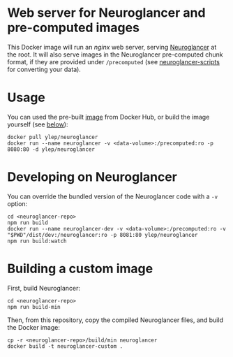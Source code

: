 Web server for Neuroglancer and pre-computed images
===================================================

This Docker image will run an *nginx* web server, serving
[Neuroglancer](https://github.com/HumanBrainProject/neuroglancer) at the root.
It will also serve images in the Neuroglancer pre-computed chunk format, if
they are provided under `/precomputed` (see
[neuroglancer-scripts](https://github.com/HumanBrainProject/neuroglancer-scripts)
for converting your data).


Usage
=====

You can used the pre-built [image](https://hub.docker.com/r/ylep/neuroglancer/)
from Docker Hub, or build the image yourself (see
[below](#building-a-custom-image)):

```
docker pull ylep/neuroglancer
docker run --name neuroglancer -v <data-volume>:/precomputed:ro -p 8080:80 -d ylep/neuroglancer
```


Developing on Neuroglancer
==========================

You can override the bundled version of the Neuroglancer code with a `-v` option:

```
cd <neuroglancer-repo>
npm run build
docker run --name neuroglancer-dev -v <data-volume>:/precomputed:ro -v "$PWD"/dist/dev:/neuroglancer:ro -p 8081:80 ylep/neuroglancer
npm run build:watch
```


Building a custom image
=======================

First, build Neuroglancer:

```
cd <neuroglancer-repo>
npm run build-min
```

Then, from this repository, copy the compiled Neuroglancer files, and build the
Docker image:

```
cp -r <neuroglancer-repo>/build/min neuroglancer
docker build -t neuroglancer-custom .
```
